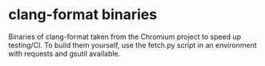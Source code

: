 # clang-format binaries

Binaries of clang-format taken from the Chromium project to speed up testing/CI. To build them yourself, use the fetch.py script in an environment with requests and gsutil available.
